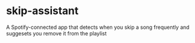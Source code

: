 # skip-assistant
A Spotify-connected app that detects when you skip a song frequently and suggesets you remove it from the playlist
